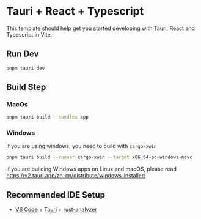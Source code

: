 # Tauri + React + Typescript

This template should help get you started developing with Tauri, React and Typescript in Vite.

## Run Dev

```bash
pnpm tauri dev
```

## Build Step

### MacOs

```bash
pnpm tauri build --bundles app
```

### Windows

if you are using windows, you need to build with `cargo-xwin`

```bash
pnpm tauri build --runner cargo-xwin --target x86_64-pc-windows-msvc
```

if you are building Windows apps on Linux and macOS, please read https://v2.tauri.app/zh-cn/distribute/windows-installer/

## Recommended IDE Setup

- [VS Code](https://code.visualstudio.com/) + [Tauri](https://marketplace.visualstudio.com/items?itemName=tauri-apps.tauri-vscode) + [rust-analyzer](https://marketplace.visualstudio.com/items?itemName=rust-lang.rust-analyzer)
